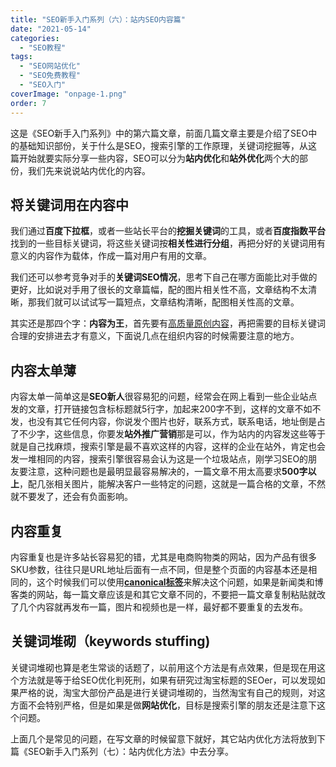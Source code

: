 ```yaml
---
title: "SEO新手入门系列（六）：站内SEO内容篇"
date: "2021-05-14"
categories: 
  - "SEO教程"
tags: 
  - "SEO网站优化"
  - "SEO免费教程"
  - "SEO入门"
coverImage: "onpage-1.png"
order: 7
---
```


这是《SEO新手入门系列》中的第六篇文章，前面几篇文章主要是介绍了SEO中的基础知识部份，关于什么是SEO，搜索引擎的工作原理，关键词挖掘等，从这篇开始就要实际分享一些内容，SEO可以分为**站内优化**和**站外优化**两个大的部份，我们先来说说站内优化的内容。

## 将关键词用在内容中

我们通过**百度下拉框**，或者一些站长平台的**挖掘关键词**的工具，或者**百度指数平台**找到的一些目标关键词，将这些关键词按**相关性进行分组**，再把分好的关键词用有意义的内容作为载体，作成一篇对用户有用的文章。

我们还可以参考竞争对手的**关键词SEO情况**，思考下自己在哪方面能比对手做的更好，比如说对手用了很长的文章篇幅，配的图片相关性不高，文章结构不太清晰，那我们就可以试试写一篇短点，文章结构清晰，配图相关性高的文章。

其实还是那四个字：**内容为王**，首先要有[高质量原创内容](https://www.seozen.top/writing-seo-article.html)，再把需要的目标关键词合理的安排进去才有意义，下面说几点在组织内容的时候需要注意的地方。

## 内容太单薄

内容太单一简单这是**SEO新人**很容易犯的问题，经常会在网上看到一些企业站点发的文章，打开链接包含标标题就5行字，加起来200字不到，这样的文章不如不发，也没有其它任何内容，你说发个图片也好，联系方式，联系电话，地址倒是占了不少字，这些信息，你要发**站外推广营销**那是可以，作为站内的内容发这些等于就是自己找麻烦，搜索引擎是最不喜欢这样的内容，这样的企业在站外，肯定也会发一堆相同的内容，搜索引擎很容易会认为这是一个垃圾站点，刚学习SEO的朋友要注意，这种问题也是最明显最容易解决的，一篇文章不用太高要求**500字以上**，配几张相关图片，能解决客户一些特定的问题，这就是一篇合格的文章，不然就不要发了，还会有负面影响。

## 内容重复

内容重复也是许多站长容易犯的错，尤其是电商购物类的网站，因为产品有很多SKU参数，往往只是URL地址后面有一点不同，但是整个页面的内容基本还是相同的，这个时候我们可以使用[**canonical标签**](https://www.seozen.top/seo-canonical.html)来解决这个问题，如果是新闻类和博客类的网站，每一篇文章应该是和其它文章不同的，不要把一篇文章复制粘贴就改了几个内容就再发布一篇，图片和视频也是一样，最好都不要重复的去发布。

## 关键词堆砌（keywords stuffing)

关键词堆砌也算是老生常谈的话题了，以前用这个方法是有点效果，但是现在用这个方法就是等于给SEO优化判死刑，如果有研究过淘宝标题的SEOer，可以发现如果严格的说，淘宝大部份产品是进行关键词堆砌的，当然淘宝有自己的规则，对这方面不会特别严格，但是如果是做**网站优化**，目标是搜索引擎的朋友还是注意下这个问题。

上面几个是常见的问题，在写文章的时候留意下就好，其它站内优化方法将放到下篇《SEO新手入门系列（七）：站内优化方法》中去分享。

